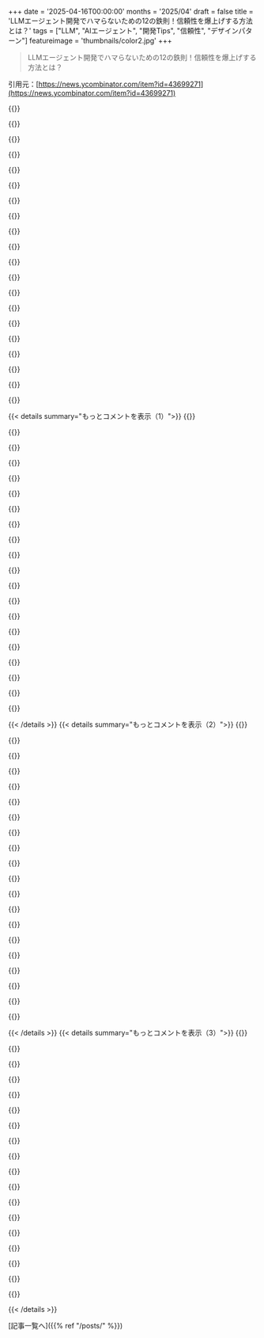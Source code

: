 +++
date = '2025-04-16T00:00:00'
months = '2025/04'
draft = false
title = 'LLMエージェント開発でハマらないための12の鉄則！信頼性を爆上げする方法とは？'
tags = ["LLM", "AIエージェント", "開発Tips", "信頼性", "デザインパターン"]
featureimage = 'thumbnails/color2.jpg'
+++

> LLMエージェント開発でハマらないための12の鉄則！信頼性を爆上げする方法とは？

引用元：[https://news.ycombinator.com/item?id=43699271](https://news.ycombinator.com/item?id=43699271)

{{<matomeQuote body="この記事マジ最高じゃん。俺も数年やってて自分なりのテイク集[0]があったんだけど、そこまでファクターって呼べるかは微妙。一番デカいのは、一番下のプランニングループを自分で持つことかな。動的なプランニングもいいけど、OODAループ（観察、判断、決定、行動）を自分で持って、解決に近づいてるか（スコアリングとか）、あるいは脱出するか（最大ループ数とか）のヒューリスティクスを持つべき。<br>ワークフローエンジンも組み込むと良いかも。モデルにワークフローの仕様を作らせて、そのエンジンで実行させる（ワークフローステップがモデルを呼び出すこともあり）方が、モデル内で暗黙のワークフローを維持するより良い。[0]: https://mg.dev/lessons-learned-building-ai-agents/" userName="mgdev" createdAt="2025-04-17T02:10:03" color="#38d3d3">}}

{{<matomeQuote body="このガイド、マジで良いね。特に「チャットインターフェースはクソ」って意見に激しく同意。AIベースのUIはまだまだこれからだね。" userName="dhorthy" createdAt="2025-04-17T15:07:37" color="">}}

{{<matomeQuote body="DSPY[0]みたいなライブラリは、factor-2[1]にどう組み込まれるのかな？読んでたらBAMLってのが出てきたけど＞（上の例はBAMLを使ってプロンプトを生成…“<br>個人的には、構造化されてないデータから構造化された情報を抽出するためにプロンプトを手書きするのがマジで難しい。DSPYは今のところ良い感じ。BAMLの生のプロンプトを使ったみたいだけど、DSPY[2]の生のプロンプトについてどう思う？[0] https://dspy.ai/[1] https://github.com/humanlayer/12-factor-agents/blob/main/con...[2] https://dspy.ai/tutorials/observability/#using-inspect_histo..." userName="hhimanshu" createdAt="2025-04-17T07:18:17" color="">}}

{{<matomeQuote body="なるほどねー。この件に関してはBoundary (YC W23)の人たちに賛成かな。最先端のパフォーマンスが欲しいなら、箱を開けて中身をハックする必要があるよね。<br>この記事https://www.chrismdp.com/beyond-prompting/ には完全には同意しないけど、パンチカード→アセンブリ→C→高級言語の比較は参考になる。いつになったら適切な抽象化ができるんだろう？LangchainとかDSPYはまだAIの「C言語」じゃないと思う（そうなる可能性はあるけど！）。今はまだ「メタルに近い」ワークベンチで、トークンを調べたり、system/user/JSONみたいな特殊トークンを並べ替えたり、ライブラリのサポートを待たずに新しいモデルの癖に動的に対応できるようにするよ。" userName="dhorthy" createdAt="2025-04-17T15:14:25" color="#ff5c5c">}}

{{<matomeQuote body="究極のパフォーマンスを引き出すためには、一段低い抽象化レベルに降りる必要があるのはいつものこと。（例えば、10年くらい前にC言語でゲーム＋エンジンを書いて、SIMDベクトルでレンダーループを最適化した。）<br>でも、ほとんどのユースケースではそこまでの制御は必要ないと思うし、ツールが改善されればプロンプトは使われなくなると思う。<br>LangchainとDSPYは自分にはまだ合わないなー。プロンプト＋評価っていう考え方自体を見直す必要があると思う。（実は今、そういうツールを作ってるんだ！）" userName="chrismdp" createdAt="2025-04-17T15:35:25" color="">}}

{{<matomeQuote body="新しいツール楽しみにしてる！" userName="britannio" createdAt="2025-04-22T17:51:29" color="">}}

{{<matomeQuote body="チェックしてみたいな。<br>swyxのポッドキャストでnotebookLMチームの人が言ってたことだけど＞AIで本当にすごい体験を作る唯一の方法は、モデルの能力のギリギリのところを見つけて、それを常に正しく行うことだ“<br>だから、すごく良いもの/他のものより良いものを作るためには、できる限りの最適化をすべて取り入れることが常に役立つ。" userName="dhorthy" createdAt="2025-04-17T15:41:26" color="">}}

{{<matomeQuote body="一番すごい体験の構成要素は、LLMを関与させるのに適切なポイント、コンポーネントのオーケストレーション、そしてユーザーエクスペリエンスだと思う。<br>ゲームでもそうだった。プレイしててマジックを感じたゲームは、最高のハンドロールエンジンを持ったゲームじゃなかった。<br>プロンプトを無視できるツールはまだないし、生のプロンプトに立ち戻る必要がある時もある。プロンプトの調整がシステムの1%だけで済む未来が楽しみ。" userName="chrismdp" createdAt="2025-04-17T15:51:58" color="#38d3d3">}}

{{<matomeQuote body="そうそう。問題は、ツールスタック/フレームワークに組み込まれてて、その1%のケースでカスタマイズできない場合だよね。多くのツールが「カスタマイズしたいことは何でもできる」ような適切な抽象化をしようとするけど、うまくいかない場合がある。" userName="dhorthy" createdAt="2025-04-17T16:49:56" color="">}}

{{<matomeQuote body="マジそれ。すべてのインタラクションをラップすることはできないし、すべきじゃない。新しいアプローチが必要だね。" userName="chrismdp" createdAt="2025-04-17T17:03:24" color="">}}

{{<matomeQuote body="フレームワークのパターンに関する昔のブログ記事が、キャリアを通じてずっと心に残ってるんだよね。LLMも同じで、“ライブラリ”として使うのがベストだと思う。記事に書いてある理由とか、今みたいな変化の激しい時期には特にそう。でも“フレームワーク”の方がセクシーだし売りやすいから、ロックインとか追加サービスにつながるけど、そっちが宣伝されちゃうんだよなー。" userName="daxfohl" createdAt="2025-04-16T19:52:59" color="#ff5733">}}

{{<matomeQuote body="これマジで良い…<br>“パッケージ旅行はフレームワークみたいなもん。ホテルとか食事とか全部決まってて、それに合わせるしかない。自分で旅行を計画するのはライブラリを組み合わせるみたいで、フライトとか宿とか自分で手配するから大変だけど、完全にコントロールできるんだ。”" userName="saadatq" createdAt="2025-04-16T23:58:55" color="#ff33a1">}}

{{<matomeQuote body="おれが一番好きなブログ記事/プレゼンはSandi Metzの「The Wrong Abstraction」だけど、これも良いね。小さい記事なのに、かなり良いこと言ってる。" userName="daxfohl" createdAt="2025-04-17T01:23:24" color="#ff33a1">}}

{{<matomeQuote body="間違った抽象化より、重複の方がマシってことだね。めんどくさがらずにswitch文を書けってこと。" userName="dhorthy" createdAt="2025-04-17T01:28:43" color="">}}

{{<matomeQuote body="＞switch<br>うっ、ちょっと神経に触ったかも。switch文って、チームA, B, CがチームDのリポジトリに`switch(calling_service)`ブロックで特殊なコードを追加する入り口になりがち。このプレゼンの意図は、コンシューマーが自分のサービスでswitchを書けるように、もっと高いレベルでfactorすることだと思う。もしコンシューマーが似たようなロジックを書いてるなら、ライブラリとかサービスに落とし込むことを考える、みたいな。<br>でも、それ以外は同意。" userName="daxfohl" createdAt="2025-04-17T02:35:48" color="">}}

{{<matomeQuote body="なるほどね。switch文は“自分でやるべき基本的なプログラミングのプリミティブ”っていう広いカテゴリのことだね。確かに大きなswitch文はアンチパターンになりうる。インターフェースの方が明らかに適してる場合とか。" userName="dhorthy" createdAt="2025-04-17T02:39:21" color="">}}

{{<matomeQuote body="マジかよ、これ最高じゃん。リンク集に追加しよ。" userName="dhorthy" createdAt="2025-04-16T20:12:53" color="#ff5c5c">}}

{{<matomeQuote body="キャリア開発の面でも、フレームワーク（またはもっとヤバいプラットフォーム）に頼るより、低レベルのLLMインターフェースを学ぶ方が絶対に良い。それを学べば、プラットフォームへの移行は簡単だけど、その逆は難しい。ジュニアデベロッパーは、履歴書にフレームワークがたくさん書いてある方が有利だと思いがちだけど、逆効果なこともある。<br>セキュリティとか、最初からベストプラクティスが組み込まれてるのは良いけどね。特にAIは、ベストプラクティスがまだ確立されてないから、今は低レベルで色々試すのが良いと思う。フレームワークはすぐ obsoleteになるかもしれないし。" userName="daxfohl" createdAt="2025-04-16T21:23:19" color="#45d325">}}

{{<matomeQuote body="ほんとそれ。正しいインターフェースを考えようとしてるけど、すぐに決めつけちゃうんだよね。<br>もし正しいインターフェースがあれば、ブラックボックスを作って、必要な人が変更できるように穴とかノブをつけるはず。<br>間違ったインターフェースだと、ノブは役に立たないから、ボックスを開けたり、変な角度で穴に手を入れたりして、誰も予想してなかったことをやる羽目になる。<br>いつか正しいインターフェースができると思うけど、今はボックスをスキップして、余計なサイクルを使った方がマシ。エンジニアならforループとかswitch文くらい書けるでしょ。プロンプトを外注して、コントロールフローを手放すな。" userName="dhorthy" createdAt="2025-04-16T22:05:03" color="#ff5c5c">}}

{{<matomeQuote body="すごく参考になるwiki、ありがとうございます。ぜひ使わせてもらいます。実は、actor model、state machine、aspect oriented programmingに基づいて、独自の“AI Agents framework”[0]を作ったんです（昨日リリースしたばかりで、HNにはまだ投稿してません）。特に5と7が好きです。<br>5: Unify execution state and business state<br>8. Own your control flow<br>SecAIはまさにそうで、グラフのノードにLLMの呼び出しが埋め込まれてるんです。交渉、キャンセル、stateful relationで強化されてるから、より“有機的”です。devtools（dbg, repl, svg）も重要です。最初のtech demo[1]をリリースしました。Send/Stopボタンは“Factor 6. Launch/Pause/Resume with simple APIs”そのものです。ネットワークtransparentなので、スケールも可能です。" userName="pancsta" createdAt="2025-04-16T09:09:51" color="#ff5c5c">}}

{{< details summary="もっとコメントを表示（1）">}}
{{<matomeQuote body="他のフレームワークが見落としがちなのは専用の devtools だよね。PydanticAI の Logfire はマジで使いやすかった！デバッグが他のフレームワークよりずっと楽だったんだよね。[0]も見てみて。<br>[0] https://ai.pydantic.dev/logfire/#pydantic-logfire" userName="serverlessmania" createdAt="2025-04-17T10:08:56" color="#ff5733">}}

{{<matomeQuote body="Logfire はトレースアプリで、Jaeger とか他の Otel UI と同じようなものだよ。今回は再実装 vs 統合については触れないけど、トレースはデバッグの一つの手段に過ぎないよね。am-dbg は実行ツリーじゃなくて、状態の合意のデバッグに焦点を当ててて、SaaS アカウントもいらないんだ。ワークフローには実行ツリーで十分だけど、bot/agent は単純なワークフローじゃないからね。" userName="pancsta" createdAt="2025-04-20T11:29:54" color="#785bff">}}

{{<matomeQuote body="terminal UI と otel 連携が良いね！今はどんなタスクに使ってるの？" userName="dhorthy" createdAt="2025-04-16T15:20:09" color="">}}

{{<matomeQuote body="ありがとう！terminal UI は重要なデザインの選択だったんだ。速くて安くて、どこでも動くからね（wasm とか ssh 経由の web とか、タッチ操作の iPhone とか）。LLM レイヤーはまだ新しいけど、個人的には web scraping に使ってるよ。でも、基盤となるワークフローエンジンは成熟してて、いろんなところで使われてるんだ。sync エンジンとか、UI とか、daemon とか、ネットワークサービスとか。複雑さ、非決定性、リトライロジックに直面した時に輝くんだ。フローがめちゃくちゃになればなるほど、効果が大きいんだよね。LLM を使って、エージェントが DSL を使って動的に自分自身を作成するようなイメージかな。LLM の良いところは、リクエストの数じゃなくて、トークンで課金されるところだよね。細部まで個別に質問して、透明性の高い（そしてデバッグ可能な）推論でフローグラフを構築できるんだ。proactive なシナリオのための API スケッチもあるよ[0]。<br>[0] https://github.com/pancsta/secai/blob/474433796c5ffbc7ec5744..." userName="pancsta" createdAt="2025-04-16T21:29:05" color="#45d325">}}

{{<matomeQuote body="これはすごいね！共有してくれて本当にありがとう！" userName="wfn" createdAt="2025-04-17T07:28:42" color="">}}

{{<matomeQuote body="もう一つ：大規模なコストを計画すること。<br>こういうのって、規模が大きくなると安くないんだよね。だから、何か決定論的なコンポーネントで処理できる場合は、まずそれを試してみて。ハルシネーションやレイテンシを節約できるだけでなく、収益にも大きな違いが生まれる可能性があるよ。" userName="daxfohl" createdAt="2025-04-16T19:45:02" color="#785bff">}}

{{<matomeQuote body="そうだよね！よく見るパターンは、「最初は遅くて高価だけど、開発工数が少ないものから始めて、スピード/品質/コストのボトルネックを徐々に改善していく」って感じかな。" userName="dhorthy" createdAt="2025-04-17T13:59:51" color="#ff33a1">}}

{{<matomeQuote body="一貫したナラティブがあれば、原則に従いやすくなると思うな。例えば、実世界のシステムで例を示せばいいんじゃないかな。" userName="Manfred" createdAt="2025-04-16T19:33:49" color="">}}

{{<matomeQuote body="それは良いフィードバックだね！どんなユースケースが良いと思う？ぜひコミュニティと一緒に進化させていきたいな。" userName="dhorthy" createdAt="2025-04-16T19:41:58" color="">}}

{{<matomeQuote body="実世界の agent ワークフロー（あなたの production 経験からの toy を小さくしたもの）を選んで、これらの要素がどのようにプロジェクトに組み込まれるかを示すと良いかもね。12 個の要素のシンプルさに触発されて、これらの要素を取り入れた例をもっと学びたいな。" userName="hhimanshu" createdAt="2025-04-17T07:32:56" color="#ff5c5c">}}

{{<matomeQuote body="いくつかエージェントの実例がある https://github.com/got-agents/agents にリンクしてるよ" userName="dhorthy" createdAt="2025-04-17T13:48:23" color="">}}

{{<matomeQuote body="ありがとう、見てみるね" userName="hhimanshu" createdAt="2025-04-17T17:54:09" color="">}}

{{<matomeQuote body="その分野は経験ないから、何も提案できないや" userName="Manfred" createdAt="2025-04-18T15:23:10" color="">}}

{{<matomeQuote body="これはすごい ーー 8割は苦労して学んだよ。残りの2割は読む価値ありそう！個人的には LangGraph + pydantic schemas がうまくいってる。他のみんなは何が便利だったか知りたいな。" userName="glial" createdAt="2025-04-16T22:39:51" color="#ff5c5c">}}

{{<matomeQuote body="＞8割は苦労して学んだって言うのが面白いね。<br>実は別タイトル候補は全角の”Agents the Hard Way”だったんだ（全角の”https://github.com/kelseyhightower/kubernetes-the-hard-way”的な意味で）。" userName="dhorthy" createdAt="2025-04-16T22:42:31" color="">}}

{{<matomeQuote body="マジで最高のタイミング！<br>視聴覚サンドボックス[1]のアイデアを練ってて(vvvv[2]みたいなやつ、もっとシンプルだけど)。LM(かローカルなニューラルネット)の”ノード”を挿入して、特定のタスクを与えて、出力はすごく制限されるって感じにしたい。<br>”質問 -> 回答: float”って例はすごく魅力的。質問は抽象的なものになるだろうけど。<br>[1]: https://kfs.mkj.lt/#audiovisllm<br>[2]: https://vvvv.org/" userName="wfn" createdAt="2025-04-17T07:35:47" color="#38d3d3">}}

{{<matomeQuote body="LLMからの型付き出力はマジで革新的！" userName="dhorthy" createdAt="2025-04-17T14:00:55" color="#ff5733">}}

{{<matomeQuote body="あんまりちゃんと読んでないけど、LLMはできるだけ使わず、可能な限り決定論的なコードを使いたいな。そっちの方が予測しやすいし、運用コストも低いし、誰も簡単に同じアプリを再現できないってことになるから。 buzz word なツールは使わず、自分でツールを作って LLM と連携させたい。そうじゃないなら、誰でも同じようなソリューションをすぐに作れちゃうと思う。コントロールが大事！" userName="darepublic" createdAt="2025-04-17T18:44:42" color="">}}

{{<matomeQuote body="コントロールと決定論は大事だよね。一番の目標は「コントロールを手放しすぎないで」ってことをみんなに納得させることだけど、二番目の目標は「ここはコントロールを手放してもいい場所だよ」って示すこと。" userName="dhorthy" createdAt="2025-04-17T19:43:38" color="">}}

{{<matomeQuote body="よっしゃ！ HN のフロントページに載ってて超嬉しい。" userName="ianbutler" createdAt="2025-04-16T20:09:38" color="">}}


{{< /details >}}
{{< details summary="もっとコメントを表示（2）">}}
{{<matomeQuote body="例外処理について気になるなー。大規模なプロダクション環境でエージェントフレームワーク使ってる人いるのかな？いない気がするけど、誰か知ってたら教えてほしい。" userName="dphuang2" createdAt="2025-04-21T20:10:13" color="">}}

{{<matomeQuote body="自分もいくつか同じこと思ってたんだよね。こういうAIアプリもっと作りたいな。今はデータアナリストやってるんだけど、会社が技術志向じゃないから、そういうの作れるってあんまり評価されないんだよね。フルタイムでこういうのやりたいな。興味ある人いたら連絡して！(US/EU)" userName="mettamage" createdAt="2025-04-17T11:29:58" color="">}}

{{<matomeQuote body="オープンソースのいいところは、好きなことできるってことだよね。それに、同じような仕事してる人と知り合うには一番いい方法だと思う。" userName="dhorthy" createdAt="2025-04-17T13:58:22" color="">}}

{{<matomeQuote body="ほとんどのプロダクション環境に導入されてる“AI Agent”って、実はそんなにagenticじゃないんだよね。一番良いのは、LLMが要所要所に組み込まれた、ちゃんと設計されたソフトウェアなんだ。<br><br>＞ほとんどの“AI Agents”は実際にはそれほどagenticではない。“AI ワークフロー”が9割で、“AI Agents”はおそらく1割くらい。<br><br>みんな目新しいものに飛びつきたいし、LLMベンダーはトークン消費量を増やしたいから、市場をそっちに誘導しようとするんだよ。" userName="DebtDeflation" createdAt="2025-04-16T17:32:24" color="#ff5733">}}

{{<matomeQuote body="みんなエージェントに夢中だけど、99回うまく行っても1回ミスするとアウトだよね。「なんでそんなバカな間違いしたんだ？」ってなる。理由はわからない。「じゃあ、ガードレールをもっとつけよう」ってなって、結局“ワークフロー”に戻るんだよね。" userName="film42" createdAt="2025-04-16T17:52:48" color="#ff5733">}}

{{<matomeQuote body="「最初のエージェントを品質管理する別エージェントを置いたらどう？」<br><br>映画『マネー・ショート』のCDO二乗のシーンをもう一度見てみな。" userName="film42" createdAt="2025-04-16T17:54:30" color="">}}

{{<matomeQuote body="ほんとそれ。<br><br>＞「LLMが最初からちゃんと作れないなら、同じLLMにどうやって直させるんだ？」<br><br>っていつも思う。複数回繰り返せば性能が上がるのはわかるけど、保証はないよね。ツールによっては、90%とか99%の精度じゃ全然足りない場合もあるし。" userName="dhorthy" createdAt="2025-04-16T18:58:58" color="#ff5733">}}

{{<matomeQuote body="そうだね。" userName="dhorthy" createdAt="2025-04-16T19:09:12" color="">}}

{{<matomeQuote body="もともとは、人間の指示なしにディープラーニングだけでがんを発見するAIツールが、人間の指示ありのツールより優れてたのが始まりだったと思うんだ。LLMエージェントでも、もっと性能を上げれば同じことが起きるんじゃないかって期待されてた。でも、もう限界が見えてきたよね。OpenAIとかMetaの最新リリースも、サイズは大きいけどイマイチだし、重要なことに使えるレベルには程遠い。学習データも、もう新しいものはないんじゃないかな。<br><br>＞“常識”は、人生経験がない機械には無理なのかも。<br><br>ブレイクスルーが起きるかもしれないけど、AI万能説に賭けるのは怖いな。" userName="daxfohl" createdAt="2025-04-16T22:50:42" color="#ff33a1">}}

{{<matomeQuote body="＞“常識”は、人生経験がない機械には無理なのかも<br><br>ダグ・レナートの常識知識ベースのアイデアって、そんなに悪くなかったのかもね。" userName="musicale" createdAt="2025-04-18T04:34:30" color="">}}

{{<matomeQuote body="ほんと、うちのPMにもこれ言いたいんだよねー" userName="peab" createdAt="2025-04-16T17:37:28" color="">}}

{{<matomeQuote body="このコメント、スクショしてうちのPMに送ろっと。" userName="gusmally" createdAt="2025-04-16T20:26:22" color="">}}

{{<matomeQuote body="あとさー、「エンジニア部門半分リストラしてLLMで置き換えようとするな」ってのも追加でお願いしたいわ。" userName="daxfohl" createdAt="2025-04-16T22:54:16" color="#785bff">}}

{{<matomeQuote body="ボーナスセクションにこれ追加するPRなら喜んで受け付けるよ" userName="dhorthy" createdAt="2025-04-16T23:09:18" color="">}}

{{<matomeQuote body="いやいや、そんなことしたら君のリポジトリの価値が下がるでしょ。HNのくだらないおふざけで汚したくないし。" userName="daxfohl" createdAt="2025-04-17T01:26:19" color="">}}

{{<matomeQuote body="めっちゃ同意。エージェントとか構築フレームワークとか、ほとんど時間の無駄だと思うわ。" userName="nickenbank" createdAt="2025-04-17T02:45:42" color="#785bff">}}

{{<matomeQuote body="この人わかってるね！" userName="dhorthy" createdAt="2025-04-17T02:57:15" color="">}}

{{<matomeQuote body="12factorとは関係ないけど、こういうエージェントとかソリューションって、LLM Opsはどうやってるんだろ？<br>テスト戦略とか、リグレッション起こさないようにするにはどうすれば？" userName="silasb" createdAt="2025-04-16T17:44:32" color="#38d3d3">}}

{{<matomeQuote body="特定のツールやフレームワークに固執しないようにしてるんだ。大事なのは構成要素を自分でコントロールすること。そうすれば、最新のLLM OpsとかLLMの監視テクニックも使えるしね。<br>「コンテキストは何か」だけじゃなくて、監視のことも12の要素に入れるのもありかもね。version 1.1で組み込むといいかも。" userName="dhorthy" createdAt="2025-04-16T19:00:03" color="#45d325">}}

{{<matomeQuote body="BAMLがここにあるの見るのめっちゃ嬉しい:)<br>言ってることめっちゃ共感できる。LLMを関数として扱うってのが本当に大事。" userName="hellovai" createdAt="2025-04-17T07:12:51" color="#ff5c5c">}}


{{< /details >}}
{{< details summary="もっとコメントを表示（3）">}}
{{<matomeQuote body="BAMLに関する素晴らしい仕事だね！エージェントの構成要素としてめっちゃ気に入ってるよ。" userName="dhorthy" createdAt="2025-04-17T15:05:31" color="#ff5c5c">}}

{{<matomeQuote body="Herokuでの経験から、これらの12の原則がどのように生まれたのか、めっちゃ興味あるし知りたいな。" userName="abhishek-iiit" createdAt="2025-04-17T03:48:43" color="#785bff">}}

{{<matomeQuote body="すごく良くて役に立つまとめだね！ありがとう！" userName="sps44" createdAt="2025-04-16T19:59:24" color="#38d3d3">}}

{{<matomeQuote body="誰か同じようなものを画像生成エージェント向けに作ってくれたらマジで嬉しいんだけど。安定した画像/動画生成エージェントを作ろうとしてるんだけど、マジで不安定なんだよね。" userName="AbhishekParmar" createdAt="2025-04-17T20:56:15" color="">}}

{{<matomeQuote body="お気に入りのオープンソースのエージェント用フレームワークって何？" userName="mertleee" createdAt="2025-04-15T23:15:53" color="">}}

{{<matomeQuote body="Pydantic AIにめっちゃ感銘を受けたんだよね。だからAirflowでのLLMワークフロー専用のSDKを構築することになったんだ。<br>[1] https://ai.pydantic.dev<br>[2] https://github.com/astronomer/airflow-ai-sdk" userName="jlaneve" createdAt="2025-04-16T18:18:27" color="#38d3d3">}}

{{<matomeQuote body="良いものはたくさん見てきたけど、どれも一長一短だよね。フレームワークに注目するよりも、何がそれらを構成しているのか、自分で構築した場合のトレードオフは何なのかを理解しようとしてる。<br>せっかく聞かれたからいくつか挙げると…<br>- ts: mastra、gensx、vercel ai、他にもたくさん！<br>- python: crew、langgraph、他にもたくさん！" userName="dhorthy" createdAt="2025-04-16T03:49:57" color="#38d3d3">}}

{{<matomeQuote body="GoogleとOpenAIがほぼ同じ構文をエージェントSDKに採用しているのを見て、agnoを使い始めたんだ。今のところ良い感じだよ。" userName="shmoogy" createdAt="2025-04-16T19:26:24" color="#785bff">}}

{{<matomeQuote body="最近はAIエージェントとか色々あるけど、今でも毎日使ってる一番役立つAIエージェントは、地味な床掃除ロボットだわ。" userName="deadbabe" createdAt="2025-04-16T17:38:31" color="">}}

{{<matomeQuote body="自動化が家事をやってくれて、もっと執筆やアートに時間を使えるって言ってたのに。執筆は減ったし、洗濯は自分でやらなきゃいけない。" userName="dhorthy" createdAt="2025-04-16T19:09:55" color="">}}

{{<matomeQuote body="皮肉なことに、文章とかアートの多くはマジで自動化されちゃってるんだよね。" userName="mikedelfino" createdAt="2025-04-17T00:50:46" color="">}}

{{<matomeQuote body="HNのコメントも文章じゃんね。笑" userName="flkenosad" createdAt="2025-04-16T19:47:12" color="">}}

{{<matomeQuote body="えー、そんなのAIいらなくね？あたしの洗濯ができるようになったらマジですごいと思うわ。" userName="notfed" createdAt="2025-04-16T18:55:31" color="">}}

{{<matomeQuote body="＞reliable LLM applications<br>それって矛盾したフレーズのリストに追加すべきじゃね？（jumbo shrimpとかみたいな）" userName="musicale" createdAt="2025-04-17T01:23:13" color="#ff33a1">}}

{{<matomeQuote body="不安定な接続でデータをうまく転送できる？LLMはただの挙動がおかしいDBみたいなもんだって。適切な方法で固定して期待値を下げれば、”reliable LLM applications”はマジで可能だよ。でもregexpみたいなインテリジェンスで適当にやったら…。" userName="pancsta" createdAt="2025-04-17T07:12:17" color="#ff5733">}}

{{<matomeQuote body="＞不安定な接続でデータをうまく転送できる？<br>LLMの出力を検証するのって、チェックサムとかCRCを計算するほど簡単じゃないよね。" userName="musicale" createdAt="2025-04-18T04:24:01" color="#ff5733">}}

{{<matomeQuote body="たぶんね。笑" userName="dhorthy" createdAt="2025-04-18T14:45:22" color="">}}

{{<matomeQuote body="できるはず！私は信じる！" userName="dhorthy" createdAt="2025-04-17T03:11:19" color="">}}


{{< /details >}}


[記事一覧へ]({{% ref "/posts/" %}})
